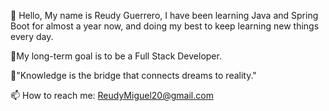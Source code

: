 👋 Hello, My name is Reudy Guerrero, I have been learning Java and Spring Boot for almost a year now, and doing my best to keep learning new things every day.

🏁My long-term goal is to be a Full Stack Developer.

🔭"Knowledge is the bridge that connects dreams to reality."

📫 How to reach me: ReudyMiguel20@gmail.com

